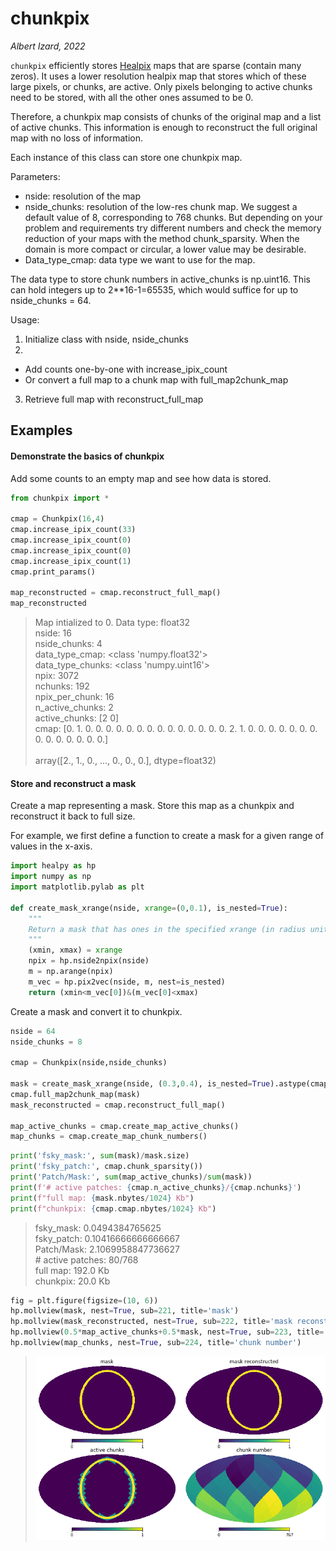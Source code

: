 # chunkpix
*Albert Izard, 2022*

`chunkpix` efficiently stores [Healpix](https://healpix.jpl.nasa.gov/) maps that are sparse (contain many zeros). It uses a lower resolution healpix map that stores which of these large pixels, or chunks, are active. Only pixels belonging to active chunks need to be stored, with all the other ones assumed to be 0.

Therefore, a chunkpix map consists of chunks of the original map and a list of active chunks. This information is enough to reconstruct the full original map with no loss of information.

Each instance of this class can store one chunkpix map.

Parameters:
- nside: resolution of the map
- nside_chunks: resolution of the low-res chunk map.
We suggest a default value of 8, corresponding to 768 chunks. But depending on your problem and requirements try different numbers and check the memory reduction of your maps with the method chunk_sparsity. When the domain is more compact or circular, a lower value may be desirable.
- Data_type_cmap: data type we want to use for the map.

The data type to store chunk numbers in active_chunks is np.uint16. This can hold integers up to 2**16-1=65535, which would suffice for up to nside_chunks = 64.

Usage:
1. Initialize class with nside, nside_chunks
2.
  * Add counts one-by-one with increase_ipix_count
  * Or convert a full map to a chunk map with full_map2chunk_map
3. Retrieve full map with reconstruct_full_map

## Examples

#### Demonstrate the basics of chunkpix
Add some counts to an empty map and see how data is stored.

```python
from chunkpix import *

cmap = Chunkpix(16,4)
cmap.increase_ipix_count(33)
cmap.increase_ipix_count(0)
cmap.increase_ipix_count(0)
cmap.increase_ipix_count(1)
cmap.print_params()

map_reconstructed = cmap.reconstruct_full_map()
map_reconstructed
```
>Map intialized to 0. Data type: float32 \
nside: 16 \
nside_chunks: 4 \
data_type_cmap: <class 'numpy.float32'> \
data_type_chunks: <class 'numpy.uint16'> \
npix: 3072 \
nchunks: 192 \
npix_per_chunk: 16 \
n_active_chunks: 2 \
active_chunks: [2 0] \
cmap: [0. 1. 0. 0. 0. 0. 0. 0. 0. 0. 0. 0. 0. 0. 0. 0. 2. 1. 0. 0. 0. 0. 0. 0. 0. 0. 0. 0. 0. 0. 0. 0.] \
\
array([2., 1., 0., ..., 0., 0., 0.], dtype=float32)


#### Store and reconstruct a mask

Create a map representing a mask. Store this map as a chunkpix and reconstruct it back to full size.

For example, we first define a function to create a mask for a given range of values in the x-axis.
```python
import healpy as hp
import numpy as np
import matplotlib.pylab as plt

def create_mask_xrange(nside, xrange=(0,0.1), is_nested=True):
    """
    Return a mask that has ones in the specified xrange (in radius units)
    """
    (xmin, xmax) = xrange
    npix = hp.nside2npix(nside)
    m = np.arange(npix)
    m_vec = hp.pix2vec(nside, m, nest=is_nested)
    return (xmin<m_vec[0])&(m_vec[0]<xmax)
```

Create a mask and convert it to chunkpix.

```python
nside = 64
nside_chunks = 8

cmap = Chunkpix(nside,nside_chunks)

mask = create_mask_xrange(nside, (0.3,0.4), is_nested=True).astype(cmap.data_type_cmap)
cmap.full_map2chunk_map(mask)
mask_reconstructed = cmap.reconstruct_full_map()

map_active_chunks = cmap.create_map_active_chunks()
map_chunks = cmap.create_map_chunk_numbers()
```
```python
print('fsky_mask:', sum(mask)/mask.size)
print('fsky_patch:', cmap.chunk_sparsity())
print('Patch/Mask:', sum(map_active_chunks)/sum(mask))
print(f'# active patches: {cmap.n_active_chunks}/{cmap.nchunks}')
print(f"full map: {mask.nbytes/1024} Kb")
print(f"chunkpix: {cmap.cmap.nbytes/1024} Kb")
```
> fsky_mask: 0.0494384765625 \
fsky_patch: 0.10416666666666667 \
Patch/Mask: 2.1069958847736627 \
\# active patches: 80/768 \
full map: 192.0 Kb \
chunkpix: 20.0 Kb


```python
fig = plt.figure(figsize=(10, 6))
hp.mollview(mask, nest=True, sub=221, title='mask')
hp.mollview(mask_reconstructed, nest=True, sub=222, title='mask reconstructed')
hp.mollview(0.5*map_active_chunks+0.5*mask, nest=True, sub=223, title='active chunks')
hp.mollview(map_chunks, nest=True, sub=224, title='chunk number')
```
> ![](mask_example.png)
